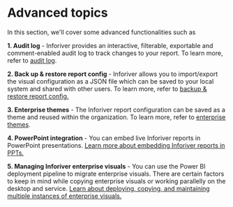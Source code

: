 # Advanced topics

In this section, we'll cover some advanced functionalities such as

**1. Audit log** - Inforiver provides an interactive, filterable, exportable and comment-enabled audit log to track changes to your report. To learn more, refer to [audit log](audit-log.md).

**2. Back up & restore report config** - Inforiver allows you to import/export the visual configuration as a JSON file which can be saved to your local system and shared with other users. To learn more, refer to [backup & restore report config](export-and-import-reports-backup.md)[.](../admin-console/)

**3. Enterprise themes** - The Inforiver report configuration can be saved as a theme and reused within the organization. To learn more, refer to [enterprise themes](enterprise-themes.md).

**4. PowerPoint integration** - You can embed live Inforiver reports in PowerPoint presentations. [Learn more about embedding Inforiver reports in PPTs.](powerpoint-integration.md)

**5. Managing Inforiver enterprise visuals** - You can use the Power BI deployment pipeline to migrate enterprise visuals. There are certain factors to keep in mind while copying enterprise visuals or working parallelly on the desktop and service.  [Learn about deploying, copying, and maintaining multiple instances of enterprise visuals. ](managing-inforiver-enterprise-visuals/)
